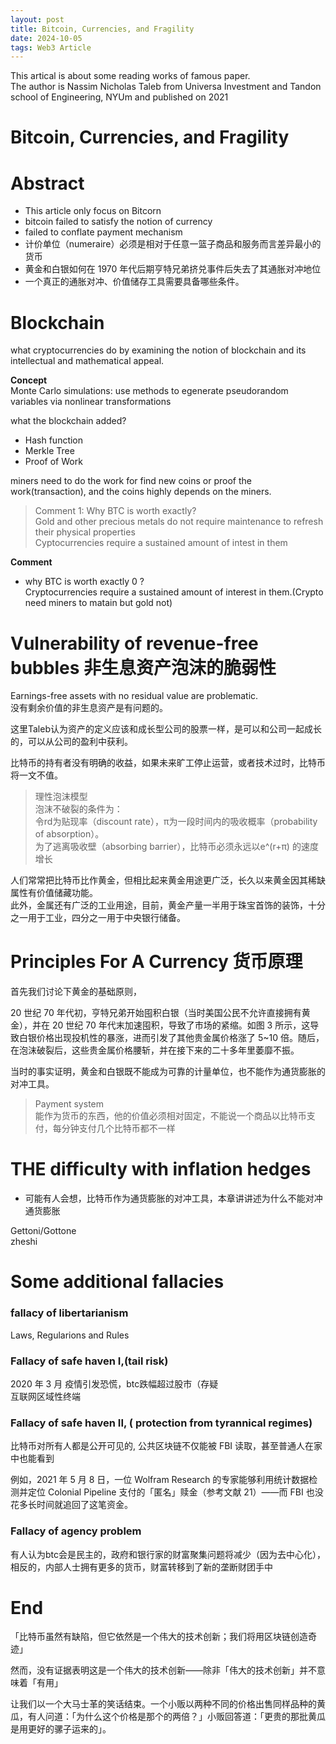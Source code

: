 ```yaml
---
layout: post
title: Bitcoin, Currencies, and Fragility
date: 2024-10-05
tags: Web3 Article
---
```


This artical is about some reading works of famous paper.  
The author is Nassim Nicholas Taleb from Universa Investment and Tandon school of Engineering, NYUm and published on 2021

# Bitcoin, Currencies, and Fragility

# Abstract  

- This article only focus on Bitcorn  
- bitcoin failed to satisfy the notion of currency  
- failed to conflate payment mechanism  
- 计价单位（numeraire）必须是相对于任意一篮子商品和服务而言差异最小的货币  
- 黄金和白银如何在 1970 年代后期亨特兄弟挤兑事件后失去了其通胀对冲地位  
- 一个真正的通胀对冲、价值储存工具需要具备哪些条件。

# Blockchain 
 
what cryptocurrencies do by examining the notion of blockchain and its intellectual and mathematical appeal.

**Concept**  
Monte Carlo simulations:  use methods to egenerate pseudorandom variables via nonlinear transformations


what the blockchain added?
- Hash function  
- Merkle Tree
- Proof of Work  

miners need to do the work for find new coins or proof the work(transaction), and the coins highly depends on the miners.

> Comment 1: Why BTC is worth exactly?  
> Gold and other precious metals do not require maintenance to refresh their physical properties  
> Cyptocurrencies require a sustained amount of intest in them  

**Comment**   
- why BTC is worth exactly 0 ?  
Cryptocurrencies require a sustained amount of interest in them.(Crypto need miners to matain but gold not)

# Vulnerability of revenue-free bubbles  非生息资产泡沫的脆弱性  

Earnings-free assets with no residual value are problematic.  
没有剩余价值的非生息资产是有问题的。  

这里Taleb认为资产的定义应该和成长型公司的股票一样，是可以和公司一起成长的，可以从公司的盈利中获利。  

比特币的持有者没有明确的收益，如果未来旷工停止运营，或者技术过时，比特币将一文不值。  

>  理性泡沫模型   
>  泡沫不破裂的条件为：  
>  令rd为贴现率（discount rate），π为一段时间内的吸收概率（probability of absorption）。  
为了逃离吸收壁（absorbing barrier），比特币必须永远以e^(r+π) 的速度增长
  

人们常常把比特币比作黄金，但相比起来黄金用途更广泛，长久以来黄金因其稀缺属性有价值储藏功能。  
此外，金属还有广泛的工业用途，目前，黄金产量一半用于珠宝首饰的装饰，十分之一用于工业，四分之一用于中央银行储备。  


# Principles For A Currency 货币原理  

首先我们讨论下黄金的基础原则，

20 世纪 70 年代初，亨特兄弟开始囤积白银（当时美国公民不允许直接拥有黄金），并在 20 世纪 70 年代末加速囤积，导致了市场的紧缩。如图 3 所示，这导致白银价格出现投机性的暴涨，进而引发了其他贵金属价格涨了 5~10 倍。随后，在泡沫破裂后，这些贵金属价格腰斩，并在接下来的二十多年里萎靡不振。  

当时的事实证明，黄金和白银既不能成为可靠的计量单位，也不能作为通货膨胀的对冲工具。  

> Payment system  
> 能作为货币的东西，他的价值必须相对固定，不能说一个商品以比特币支付，每分钟支付几个比特币都不一样  


# THE difficulty with inflation hedges  

- 可能有人会想，比特币作为通货膨胀的对冲工具，本章讲讲述为什么不能对冲通货膨胀  

Gettoni/Gottone  
zheshi 

# Some additional fallacies  

### fallacy of libertarianism  

Laws, Regularions and Rules  

### Fallacy of safe haven I,(tail risk)  
2020 年 3 月
疫情引发恐慌，btc跌幅超过股市（存疑  
互联网区域性终端  

### Fallacy of safe haven II, ( protection from tyrannical regimes)  

比特币对所有人都是公开可见的, 公共区块链不仅能被 FBI 读取，甚至普通人在家中也能看到   


例如，2021 年 5 月 8 日，一位 Wolfram Research 的专家能够利用统计数据检测并定位 Colonial Pipeline 支付的「匿名」赎金（参考文献 21）——而 FBI 也没花多长时间就追回了这笔资金。

### Fallacy of agency problem  

有人认为btc会是民主的，政府和银行家的财富聚集问题将减少（因为去中心化），  
相反的，内部人士拥有更多的货币，财富转移到了新的垄断财团手中


# End    

「比特币虽然有缺陷，但它依然是一个伟大的技术创新；我们将用区块链创造奇迹」  

然而，没有证据表明这是一个伟大的技术创新——除非「伟大的技术创新」并不意味着「有用」  

让我们以一个大马士革的笑话结束。一个小贩以两种不同的价格出售同样品种的黄瓜，有人问道：「为什么这个价格是那个的两倍？」小贩回答道：「更贵的那批黄瓜是用更好的骡子运来的」。